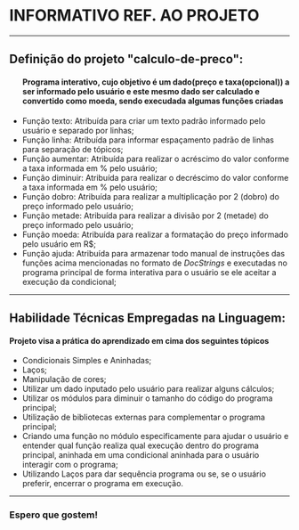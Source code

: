 <h1>INFORMATIVO REF. AO PROJETO</h1>
<hr>
<h2>Definição do projeto "calculo-de-preco":</h2>
<ul>
<h4>Programa interativo, cujo objetivo é um dado(preço e taxa(opcional)) a ser informado pelo usuário e este mesmo dado ser calculado e convertido como moeda, sendo execudada algumas funções criadas</h4>
  <li>Função texto: Atribuída para criar um texto padrão informado pelo usuário e separado por linhas;</li>
  <li>Função linha: Atribuída para informar espaçamento padrão de linhas para separação de tópicos;</li>
  <li>Função aumentar: Atribuída para realizar o acréscimo do valor conforme a taxa informada em % pelo usuário;</li>
  <li>Função diminuir: Atribuída para realizar o decréscimo do valor conforme a taxa informada em % pelo usuário;</li>
  <li>Função dobro: Atribuída para realizar a multiplicação por 2 (dobro) do preço informado pelo usuário;</li>
  <li>Função metade: Atribuída para realizar a divisão por 2 (metade) do preço informado pelo usuário;</li>
  <li>Função moeda: Atribuída para realizar a formatação do preço informado pelo usuário em R$;</li>
  <li>Função ajuda: Atribuída para armazenar todo manual de instruções das funções acima mencionadas no formato de <i>DocStrings</i> e executadas no programa principal de forma interativa para o usuário se ele aceitar a execução da condicional;</li>
</ul>
<hr>
<h2>Habilidade Técnicas Empregadas na Linguagem:</h2>
<h4>Projeto visa a prática do aprendizado em cima dos seguintes tópicos</h4>
<ul>
  <li>Condicionais Simples e Aninhadas;</li>
  <li>Laços;</li>
  <li>Manipulação de cores;</li>
  <li>Utilizar um dado inputado pelo usuário para realizar alguns cálculos;</li>
  <li>Utilizar os módulos para diminuir o tamanho do código do programa principal;</li>
  <li>Utilização de bibliotecas externas para complementar o programa principal;</li>
  <li>Criando uma função no módulo especificamente para ajudar o usuário e entender qual função realiza qual execução dentro do programa principal, aninhada em uma condicional aninhada para o usuário interagir com o programa;</li>
  <li>Utilizando Laços para dar sequência programa ou se, se o usuário preferir, encerrar o programa em execução.</li>
</ul>
<hr>
<h3>Espero que gostem!</h3>
